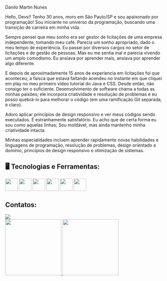 Danilo Martin Nunes



Hello, Devs!!
Tenho 30 anos, moro em São Paulo/SP e sou apaixonado por programação! Sou iniciante no universo da programação, buscando uma transição de carreira em minha vida.

Sempre pensei que meu sonho era ser gestor de licitações de uma empresa independente, tomando meu café. Parecia um sonho apropriado, dado o meu tempo de experiência. Eu passei por diversos cargos no setor de licitações e de gestão de pessoas. Mas eu me sentia mal e parecia vivendo um amplo comodismo. Eu ansiava por aprender mais, ansiava por aprender algo diferente.

E depois de aproximadamente 15 anos de experiencia em licitações foi que aconteceu; a faísca que estava faltando acendeu no instante em que cliquei em play no meu primeiro vídeo tutorial do Java e CSS. Desde então, não consigo ter o suficiente. Desenvolvimento de software chama a todas as minhas paixões; ele incorpora criatividade e resolução de problemas e eu posso quebrá-lo para melhorar o código (em uma ramificação Git separada, é claro).

Adoro aplicar princípios de design responsivo e ver meus códigos sendo executados. É estranhamente satisfatório. Eu acho que de certa forma eu sou como aquelas linhas; Sou moldável, mas ainda mantenho minha criatividade intacta.

Minhas especialidades incluem aprender rapidamente novas habilidades e linguagens de programação, resolução de problemas, design orientado a domínio, princípios de design responsivo e otimização de sistemas. 

## 🖥️ Tecnologias e Ferramentas:

<img src="https://cdn.jsdelivr.net/gh/devicons/devicon/icons/javascript/javascript-original.svg" width="40" height="40"/> <img src="https://cdn.jsdelivr.net/gh/devicons/devicon/icons/linux/linux-original.svg" width="40" height="40"/> <img src="https://cdn.jsdelivr.net/gh/devicons/devicon/icons/git/git-original.svg" width="40" height="40"/> <img src="https://cdn.jsdelivr.net/gh/devicons/devicon/icons/github/github-original-wordmark.svg" width="40" height="40" /> <img src="https://cdn.jsdelivr.net/gh/devicons/devicon/icons/css3/css3-original-wordmark.svg" width="40" height="40" /> <img src="https://cdn.jsdelivr.net/gh/devicons/devicon/icons/html5/html5-original-wordmark.svg" width="40" height="40" />


## Contatos:

<div>
<a href="https://www.linkedin.com/in/danilo-nunes-martin/" target="_blank"><img src="https://img.shields.io/badge/-LinkedIn-%230077B5?style=for-the-badge&logo=linkedin&logoColor=white" target="_blank"></a>   
</div>
 
 
 <div>
<a href="https://github.com/danilomartinnunes">
<img height="180em" src="https://github-readme-stats.vercel.app/api/top-langs/?username=seu-usuário-aqui&layout=compact&langs_count=7&theme=dracula"/>
<img height="180em" src="https://github-readme-stats.vercel.app/api?username=seu-usuário-aqui&show_icons=true&theme=dracula&include_all_commits=true&count_private=true"/>
</div>
